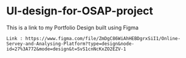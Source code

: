 # UI-design-for-OSAP-project
This is a link to my Portfolio Design built using Figma

    Link : https://www.figma.com/file/ZmDgC86WiAhHEBDgrxSiI1/Online-Servey-and-Analysing-Platform?type=design&node-id=27%3A772&mode=design&t=SvS1cnNcKxZO2EZV-1
